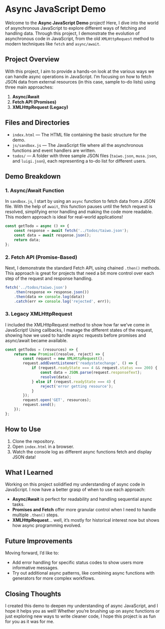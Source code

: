 # Async JavaScript Demo

Welcome to the **Async JavaScript Demo** project! Here, I dive into the world of asynchronous JavaScript to explore different ways of fetching and handling data. Through this project, I demonstrate the evolution of asynchronous code in JavaScript, from the old `XMLHttpRequest` method to modern techniques like `fetch` and `async/await`.

## Project Overview

With this project, I aim to provide a hands-on look at the various ways we can handle async operations in JavaScript. I’m focusing on how to fetch JSON data from external resources (in this case, sample to-do lists) using three main approaches:
1. **Async/Await**
2. **Fetch API (Promises)**
3. **XMLHttpRequest (Legacy)**

## Files and Directories

- `index.html` — The HTML file containing the basic structure for the demo.
- `js/sandbox.js` — The JavaScript file where all the asynchronous functions and event handlers are written.
- `todos/` — A folder with three sample JSON files (`taiwo.json`, `musa.json`, and `luigi.json`), each representing a to-do list for different users.

## Demo Breakdown

### 1. Async/Await Function

In `sandbox.js`, I start by using an `async` function to fetch data from a JSON file. With the help of `await`, this function pauses until the fetch request is resolved, simplifying error handling and making the code more readable. This modern approach is ideal for real-world applications!

```javascript
const getTodo = async () => {
    const response = await fetch('../todos/taiwo.json');
    const data = await response.json();
    return data;
};
```

### 2. Fetch API (Promise-Based)

Next, I demonstrate the standard Fetch API, using chained `.then()` methods. This approach is great for projects that need a bit more control over each step of the request and response handling.

```javascript
fetch('../todos/taiwo.json')
    .then(response => response.json())
    .then(data => console.log(data))
    .catch(err => console.log('rejected', err));
```

### 3. Legacy XMLHttpRequest

I included the XMLHttpRequest method to show how far we’ve come in JavaScript! Using callbacks, I manage the different states of the request, showing how we used to handle async requests before promises and async/await became available.

```javascript
const getTodos = (resources) => {
    return new Promise((resolve, reject) => {
        const request = new XMLHttpRequest();
        request.addEventListener('readystatechange', () => {
            if (request.readyState === 4 && request.status === 200) {
                const data = JSON.parse(request.responseText);
                resolve(data);
            } else if (request.readyState === 4) {
                reject('error getting resource');
            }
        });
        request.open('GET', resources);
        request.send();
    });
};
```

## How to Use

1. Clone the repository.
2. Open `index.html` in a browser.
3. Watch the console log as different async functions fetch and display JSON data!

## What I Learned

Working on this project solidified my understanding of async code in JavaScript. I now have a better grasp of when to use each approach:
- **Async/Await** is perfect for readability and handling sequential async tasks.
- **Promises and Fetch** offer more granular control when I need to handle multiple `.then()` steps.
- **XMLHttpRequest**... well, it’s mostly for historical interest now but shows how async programming evolved.

## Future Improvements

Moving forward, I’d like to:
- Add error handling for specific status codes to show users more informative messages.
- Try out additional async patterns, like combining async functions with generators for more complex workflows.

## Closing Thoughts

I created this demo to deepen my understanding of async JavaScript, and I hope it helps you as well! Whether you’re brushing up on async functions or just exploring new ways to write cleaner code, I hope this project is as fun for you as it was for me.